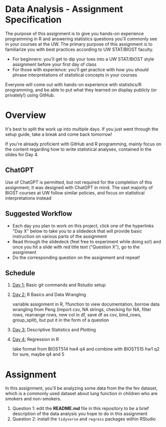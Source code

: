 # Data Analysis - Assignment Specification

The purpose of this assignment is to give you hands-on experience programming in R and answering statistics questions you'll commonly see in your courses at the UW. The primary purpose of this assignment is to familiarize you with best practices according to UW STAT/BIOST faculty.

- For beginners: you'll get to dip your toes into a UW STAT/BIOST style assignment before your first day of class
- For those with experience: you'll get practice with how you should phrase interpretations of statistical concepts in your courses

Everyone will come out with hands-on experience with statistics/R programming, and be able to put what they learned on display publicly (or privately!) using GitHub.

# Overview

It's best to split the work up into multiple days. If you just went through the setup guide, take a break and come back tomorrow!

If you're already proficient with GitHub and R programming, mainly focus on the content regarding how to write statistical analyses, contained in the slides for Day 4.

## ChatGPT

Use of ChatGPT is permitted, but not required for the completion of this assignment; it was designed with ChatGPT in mind. The vast majority of BIOST courses at UW follow similar policies, and focus on statistical interpretations instead


## Suggested Workflow

- Each day you plan to work on this project, click one of the hyperlinks "Day X" below to take you to a slidedeck that will provide basic instruction on various parts of the assignment
- Read through the slidedeck (feel free to experiment while doing so!) and once you hit a slide with red title text ("Question X"), go to the assignment
- Do the corresponding question on the assignment and repeat!

## Schedule

<!-- lets try to stay away from base r commands for now, mention ChatGPT is ok for code, but not for analysis -->

1. [Day 1:](https://docs.google.com/presentation/d/1ZbkhEe2oIbKtkKZFMg64hnVnUX3RPu_eSJ1dRR2xslY/edit?usp=sharing) Basic git commands and Rstudio setup
1. [Day 2:](https://docs.google.com/presentation/d/1z-T-SRFQyL5lYsLgSDSbgguDmFFsyfDfnjsd_r4dUQY/edit?usp=sharing) R Basics and Data Wrangling

    variable assignment in R, ?function to view documentation, borrow data wrangling from Peng (import csv, NA strings, checking for NA, filter rows, rearrange rows, new col in df, save df as csv, bind_rows, group_split), but put it in the form of a question
1. [Day 3:](https://docs.google.com/presentation/d/1CbUCN9RhhKkkofRPcjBPxe6D2AnutVX9RoX4jvBKadU/edit?usp=sharing) Descriptive Statistics and Plotting
1. [Day 4:](https://docs.google.com/presentation/d/1ymt9pRfz-BL_83jhW0XJGVtkFKZB_TK1yr8xqxwRUXY/edit?usp=sharing) Regression in R

    take format from BIOST514 hw4 q4 and combine with BIOST515 hw1 q2 for sure, maybe q4 and 5

# Assignment

In this assignment, you'll be analyzing some data from the the fev dataset, which is a commonly used dataset about lung function in children who are smokers and non-smokers.

1. Question 1: edit the **README.md** file in this repository to be a brief description of the data analysis you hope to do in this assignment
1. Question 2: install the `tidyverse` and `regress` packages within RStudio